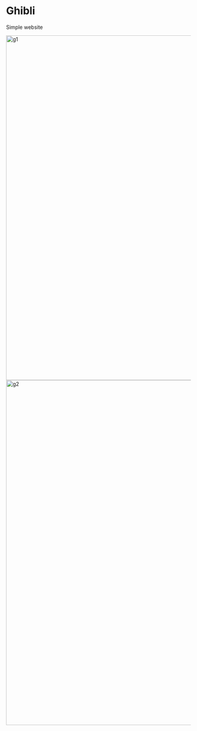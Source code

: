 # Ghibli
Simple website 

<img width="937" alt="g1" src="https://user-images.githubusercontent.com/69236889/147465866-3aa41010-4c5c-4b96-9649-62c60c3f5a74.png">

<img width="938" alt="g2" src="https://user-images.githubusercontent.com/69236889/147465908-3e7f3fbe-7d39-447f-a5b2-f69240bed778.png">

